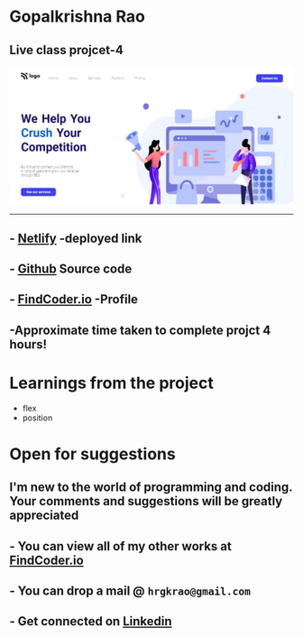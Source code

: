 
# **Gopalkrishna Rao**


## Live class projcet-4
![preview](./Screenshot/Capture.JPG)
***

## - [Netlify](https://lcproject4.netlify.app/) -deployed link


## -  [Github](https://github.com/GopalkrishaRao/WebDev/tree/main/LC%20Project%204) Source code

## -  [FindCoder.io](https://www.findcoder.io/u/hrgkrao) -Profile 

## -Approximate time taken to complete projct **4 hours!**

# __Learnings from the project__

- flex
-  position

#

# Open for suggestions

## I'm new to the world of programming and coding. Your comments and suggestions will be greatly appreciated 

## - You can view all of my other works at  [FindCoder.io](https://www.findcoder.io/u/hrgkrao) 
## - You can drop a mail @  **`hrgkrao@gmail.com `**
## -  Get connected on [Linkedin](https://www.linkedin.com/in/h-r-gopalkrishna-rao-a2830216b/)
#









